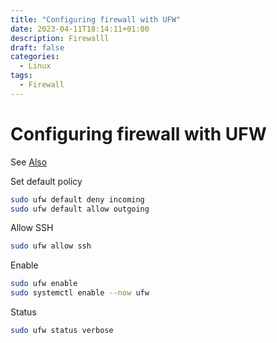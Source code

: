 ```yaml
---
title: "Configuring firewall with UFW"
date: 2023-04-11T18:14:11+01:00
description: Firewalll
draft: false
categories:
  - Linux
tags:
  - Firewall
---
```

#  Configuring firewall with UFW

See [Also](https://www.digitalocean.com/community/tutorials/how-to-set-up-a-firewall-with-ufw-on-ubuntu-20-04)

Set default policy

```bash
sudo ufw default deny incoming
sudo ufw default allow outgoing
```

Allow SSH
```bash
sudo ufw allow ssh
```


Enable

```bash
sudo ufw enable
sudo systemctl enable --now ufw
```


Status
```bash
sudo ufw status verbose
```
